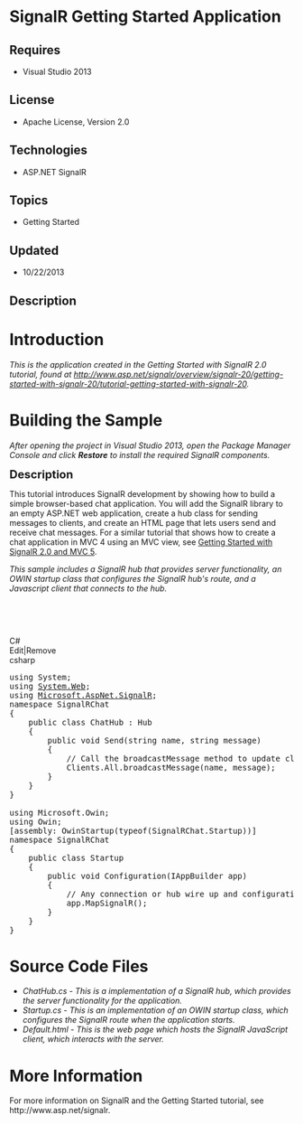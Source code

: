 # SignalR Getting Started Application
## Requires
- Visual Studio 2013
## License
- Apache License, Version 2.0
## Technologies
- ASP.NET SignalR
## Topics
- Getting Started
## Updated
- 10/22/2013
## Description

<h1>Introduction</h1>
<p><em>This is the application created in the Getting Started with SignalR 2.0 tutorial, found at&nbsp;<a href="http://www.asp.net/signalr/overview/signalr-20/getting-started-with-signalr-20/tutorial-getting-started-with-signalr-20">http://www.asp.net/signalr/overview/signalr-20/getting-started-with-signalr-20/tutorial-getting-started-with-signalr-20</a>.</em></p>
<h1><span>Building the Sample</span></h1>
<p><em>After opening the project in Visual Studio 2013, open the Package Manager Console and click
<strong>Restore</strong>&nbsp;to install the required SignalR components.</em></p>
<p><span style="font-size:20px; font-weight:bold">Description</span></p>
<p><span>This tutorial introduces SignalR development by showing how to build a simple browser-based chat application. You will add the SignalR library to an empty ASP.NET web application, create a hub class for sending messages to clients, and create an HTML
 page that lets users send and receive chat messages. For a similar tutorial that shows how to create a chat application in MVC 4 using an MVC view, see&nbsp;</span><a href="http://www.asp.net/signalr/overview/signalr-20/getting-started-with-signalr-20/tutorial-getting-started-with-signalr-20-and-mvc-5">Getting
 Started with SignalR 2.0 and MVC 5</a><span>.</span></p>
<p><em>This sample includes a SignalR hub that provides server functionality, an OWIN startup class that configures the SignalR hub's route, and a Javascript client that connects to the hub. &nbsp;</em></p>
<p>&nbsp;</p>
<p>&nbsp;</p>
<div class="scriptcode">
<div class="pluginEditHolder" pluginCommand="mceScriptCode">
<div class="title"><span>C#</span></div>
<div class="pluginLinkHolder"><span class="pluginEditHolderLink">Edit</span>|<span class="pluginRemoveHolderLink">Remove</span></div>
<span class="hidden">csharp</span>

<div class="preview">
<pre class="csharp"><span class="cs__keyword">using</span>&nbsp;System;&nbsp;
<span class="cs__keyword">using</span>&nbsp;<a class="libraryLink" href="http://msdn.microsoft.com/en-US/library/System.Web.aspx" target="_blank" title="Auto generated link to System.Web">System.Web</a>;&nbsp;
<span class="cs__keyword">using</span>&nbsp;<a class="libraryLink" href="http://msdn.microsoft.com/en-US/library/Microsoft.AspNet.SignalR.aspx" target="_blank" title="Auto generated link to Microsoft.AspNet.SignalR">Microsoft.AspNet.SignalR</a>;&nbsp;
<span class="cs__keyword">namespace</span>&nbsp;SignalRChat&nbsp;
{&nbsp;
&nbsp;&nbsp;&nbsp;&nbsp;<span class="cs__keyword">public</span>&nbsp;<span class="cs__keyword">class</span>&nbsp;ChatHub&nbsp;:&nbsp;Hub&nbsp;
&nbsp;&nbsp;&nbsp;&nbsp;{&nbsp;
&nbsp;&nbsp;&nbsp;&nbsp;&nbsp;&nbsp;&nbsp;&nbsp;<span class="cs__keyword">public</span>&nbsp;<span class="cs__keyword">void</span>&nbsp;Send(<span class="cs__keyword">string</span>&nbsp;name,&nbsp;<span class="cs__keyword">string</span>&nbsp;message)&nbsp;
&nbsp;&nbsp;&nbsp;&nbsp;&nbsp;&nbsp;&nbsp;&nbsp;{&nbsp;
&nbsp;&nbsp;&nbsp;&nbsp;&nbsp;&nbsp;&nbsp;&nbsp;&nbsp;&nbsp;&nbsp;&nbsp;<span class="cs__com">//&nbsp;Call&nbsp;the&nbsp;broadcastMessage&nbsp;method&nbsp;to&nbsp;update&nbsp;clients.</span>&nbsp;
&nbsp;&nbsp;&nbsp;&nbsp;&nbsp;&nbsp;&nbsp;&nbsp;&nbsp;&nbsp;&nbsp;&nbsp;Clients.All.broadcastMessage(name,&nbsp;message);&nbsp;
&nbsp;&nbsp;&nbsp;&nbsp;&nbsp;&nbsp;&nbsp;&nbsp;}&nbsp;
&nbsp;&nbsp;&nbsp;&nbsp;}&nbsp;
}&nbsp;
&nbsp;
<span class="cs__keyword">using</span>&nbsp;Microsoft.Owin;&nbsp;
<span class="cs__keyword">using</span>&nbsp;Owin;&nbsp;
[assembly:&nbsp;OwinStartup(<span class="cs__keyword">typeof</span>(SignalRChat.Startup))]&nbsp;
<span class="cs__keyword">namespace</span>&nbsp;SignalRChat&nbsp;
{&nbsp;
&nbsp;&nbsp;&nbsp;&nbsp;<span class="cs__keyword">public</span>&nbsp;<span class="cs__keyword">class</span>&nbsp;Startup&nbsp;
&nbsp;&nbsp;&nbsp;&nbsp;{&nbsp;
&nbsp;&nbsp;&nbsp;&nbsp;&nbsp;&nbsp;&nbsp;&nbsp;<span class="cs__keyword">public</span>&nbsp;<span class="cs__keyword">void</span>&nbsp;Configuration(IAppBuilder&nbsp;app)&nbsp;
&nbsp;&nbsp;&nbsp;&nbsp;&nbsp;&nbsp;&nbsp;&nbsp;{&nbsp;
&nbsp;&nbsp;&nbsp;&nbsp;&nbsp;&nbsp;&nbsp;&nbsp;&nbsp;&nbsp;&nbsp;&nbsp;<span class="cs__com">//&nbsp;Any&nbsp;connection&nbsp;or&nbsp;hub&nbsp;wire&nbsp;up&nbsp;and&nbsp;configuration&nbsp;should&nbsp;go&nbsp;here</span>&nbsp;
&nbsp;&nbsp;&nbsp;&nbsp;&nbsp;&nbsp;&nbsp;&nbsp;&nbsp;&nbsp;&nbsp;&nbsp;app.MapSignalR();&nbsp;
&nbsp;&nbsp;&nbsp;&nbsp;&nbsp;&nbsp;&nbsp;&nbsp;}&nbsp;
&nbsp;&nbsp;&nbsp;&nbsp;}&nbsp;
}</pre>
</div>
</div>
</div>
<h1><span>Source Code Files</span></h1>
<ul>
<li><em>ChatHub.cs - This is a implementation of a SignalR hub, which provides the server functionality for the application.</em>
</li><li><em><em>Startup.cs - This is an implementation of an OWIN startup class, which configures the SignalR route when the application starts.</em></em>
</li><li><em><em>Default.html - This is the web page which hosts the SignalR JavaScript client, which interacts with the server.</em></em>
</li></ul>
<h1>More Information</h1>
<p>For more information on SignalR and the Getting Started tutorial, see http://www.asp.net/signalr.</p>
